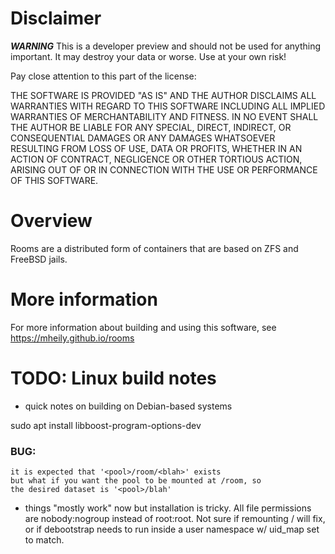# Disclaimer

**_WARNING_** This is a developer preview and should not be used for
anything important. It may destroy your data or worse. Use at your own risk!

Pay close attention to this part of the license:

  THE SOFTWARE IS PROVIDED "AS IS" AND THE AUTHOR DISCLAIMS ALL WARRANTIES
  WITH REGARD TO THIS SOFTWARE INCLUDING ALL IMPLIED WARRANTIES OF
  MERCHANTABILITY AND FITNESS. IN NO EVENT SHALL THE AUTHOR BE LIABLE FOR
  ANY SPECIAL, DIRECT, INDIRECT, OR CONSEQUENTIAL DAMAGES OR ANY DAMAGES
  WHATSOEVER RESULTING FROM LOSS OF USE, DATA OR PROFITS, WHETHER IN AN
  ACTION OF CONTRACT, NEGLIGENCE OR OTHER TORTIOUS ACTION, ARISING OUT OF
  OR IN CONNECTION WITH THE USE OR PERFORMANCE OF THIS SOFTWARE.


# Overview

Rooms are a distributed form of containers that are based on
ZFS and FreeBSD jails.

# More information

For more information about building and using this software,
see https://mheily.github.io/rooms

# TODO: Linux build notes

- quick notes on building on Debian-based systems

sudo apt install libboost-program-options-dev

### BUG:
	it is expected that '<pool>/room/<blah>' exists
	but what if you want the pool to be mounted at /room, so
	the desired dataset is '<pool>/blah'

- things "mostly work" now but installation is tricky.
All file permissions are nobody:nogroup instead of root:root.
Not sure if remounting / will fix, or if debootstrap needs to run
inside a user namespace w/ uid_map set to match.
